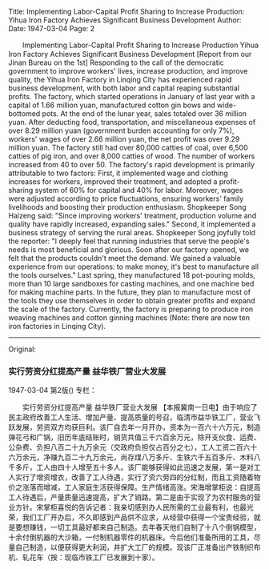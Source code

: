 Title: Implementing Labor-Capital Profit Sharing to Increase Production: Yihua Iron Factory Achieves Significant Business Development
Author:
Date: 1947-03-04
Page: 2

　　Implementing Labor-Capital Profit Sharing to Increase Production
    Yihua Iron Factory Achieves Significant Business Development
    [Report from our Jinan Bureau on the 1st] Responding to the call of the democratic government to improve workers' lives, increase production, and improve quality, the Yihua Iron Factory in Linqing City has experienced rapid business development, with both labor and capital reaping substantial profits. The factory, which started operations in January of last year with a capital of 1.66 million yuan, manufactured cotton gin bows and wide-bottomed pots. At the end of the lunar year, sales totaled over 36 million yuan. After deducting food, transportation, and miscellaneous expenses of over 8.29 million yuan (government burden accounting for only 7%), workers' wages of over 2.66 million yuan, the net profit was over 9.29 million yuan. The factory still had over 80,000 catties of coal, over 6,500 catties of pig iron, and over 8,000 catties of wood. The number of workers increased from 40 to over 50. The factory's rapid development is primarily attributable to two factors: First, it implemented wage and clothing increases for workers, improved their treatment, and adopted a profit-sharing system of 60% for capital and 40% for labor. Moreover, wages were adjusted according to price fluctuations, ensuring workers' family livelihoods and boosting their production enthusiasm. Shopkeeper Song Haizeng said: "Since improving workers' treatment, production volume and quality have rapidly increased, expanding sales." Second, it implemented a business strategy of serving the rural areas. Shopkeeper Song joyfully told the reporter: "I deeply feel that running industries that serve the people's needs is most beneficial and glorious. Soon after our factory opened, we felt that the products couldn't meet the demand. We gained a valuable experience from our operations: to make money, it's best to manufacture all the tools ourselves." Last spring, they manufactured 18 pot-pouring molds, more than 10 large sandboxes for casting machines, and one machine bed for making machine parts. In the future, they plan to manufacture most of the tools they use themselves in order to obtain greater profits and expand the scale of the factory. Currently, the factory is preparing to produce iron weaving machines and cotton ginning machines (Note: there are now ten iron factories in Linqing City).



<hr /> 

Original: 


### 实行劳资分红提高产量  益华铁厂营业大发展

1947-03-04
第2版()
专栏：

　　实行劳资分红提高产量
    益华铁厂营业大发展
    【本报冀南一日电】由于响应了民主政府改善工人生活、增加产量、提高质量的号召，临清市益华铁工厂，营业飞跃发展，劳资双方均获巨利。该厂自去年一月开办，资本为一百六十六万元，制造弹花弓和广锅，旧历年底结账时，销货共值三千六百余万元，除开支伙食、运费、公杂费、负担八百二十九万余元（交政府负担仅占百分之七），工人工资二百六十六万余元，净赚九百二十九万余元，尚存煤八万多斤、生铁六千五百多斤、木料八千多斤，工人由四十人增至五十多人。该厂能够获得如此迅速之发展，第一是对工人实行了增资增衣，改善了工人待遇，实行了资六劳四的分红制，而且工资随着物价之涨落而增减，工人家庭生活获得保障。生产情绪高涨。宋海增掌柜说：自提高工人待遇后，产量质量迅速提高，扩大了销路。第二是由于实现了为农村服务的营业方针。宋掌柜喜悦的告诉记者：我亲切感到办人民所需的工业最有利，也最光荣，我们工厂开办后，不久即感到产品供不应求，从经营中获得一个宝贵经验，就是要想赚钱，一切工具最好都来自己制造。去年春天他们自制了十八个倒锅模型，十余付倒机器的大沙箱，一付制机器零件的机器床。今后他们准备所用的工具，尽量自己制造，以便获得更大利润，并扩大工厂的规模。现该厂正准备出产铁制织布机、轧花车（按：现临市铁工厂已发展到十家）。
